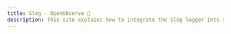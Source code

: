 ```yaml
---
title: Slog - OpenObserve 🚀
description: This site explains how to integrate the Slog logger into your EinarCLI application.
---
```

